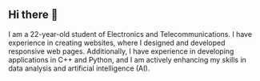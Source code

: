 ## Hi there 👋

I am a 22-year-old student of Electronics and Telecommunications. I have experience in creating websites, where I designed and developed responsive web pages. Additionally, I have experience in developing applications in C++ and Python, and I am actively enhancing my skills in data analysis and artificial intelligence (AI).
